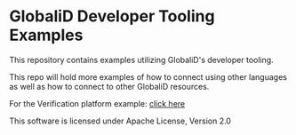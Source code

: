 # GlobaliD Developer Tooling Examples

This repository contains examples utilizing GlobaliD's developer tooling.

This repo will hold more examples of how to connect using other languages as well as how to connect to other GlobaliD resources. 

For the Verification platform example:
[click here](globalid-connect/node)


This software is licensed under Apache License, Version 2.0
